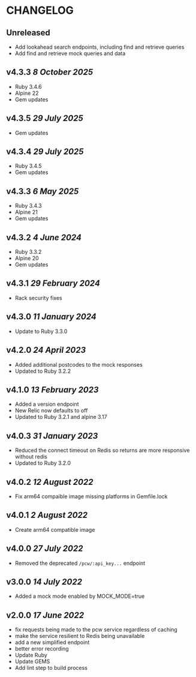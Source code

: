 # CHANGELOG

## Unreleased

- Add lookahead search endpoints, including find and retrieve queries
- Add find and retrieve mock queries and data

## v4.3.3 _8 October 2025_

- Ruby 3.4.6
- Alpine 22
- Gem updates

## v4.3.5 _29 July 2025_

- Gem updates

## v4.3.4 _29 July 2025_

- Ruby 3.4.5
- Gem updates

## v4.3.3 _6 May 2025_

- Ruby 3.4.3
- Alpine 21
- Gem updates

## v4.3.2 _4 June 2024_

- Ruby 3.3.2
- Alpine 20
- Gem updates

## v4.3.1 _29 February 2024_

- Rack security fixes

## v4.3.0 _11 January 2024_

- Update to Ruby 3.3.0

## v4.2.0 _24 April 2023_

- Added additional postcodes to the mock responses
- Updated to Ruby 3.2.2

## v4.1.0 _13 February 2023_

- Added a version endpoint
- New Relic now defaults to off
- Updated to Ruby 3.2.1 and alpine 3.17

## v4.0.3 _31 January 2023_

- Reduced the connect timeout on Redis so returns are more responsive without redis
- Updated to Ruby 3.2.0

## v4.0.2 _12 August 2022_

- Fix arm64 compaible image missing platforms in Gemfile.lock

## v4.0.1 _2 August 2022_

- Create arm64 compatible image

## v4.0.0 _27 July 2022_

- Removed the deprecated `/pcw/:api_key...` endpoint

## v3.0.0 _14 July 2022_

- Added a mock mode enabled by MOCK_MODE=true

## v2.0.0 _17 June 2022_

- fix requests being made to the pcw service regardless of caching
- make the service resilient to Redis being unavailable
- add a new simplified endpoint
- better error recording
- Update Ruby
- Update GEMS
- Add lint step to build process
